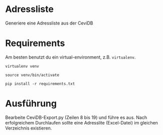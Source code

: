 # Adressliste
Generiere eine Adressliste aus der CeviDB

# Requirements
Am besten benutzt du ein virtual-environment, z.B. `virtualenv`.

`virtualenv venv`

`source venv/bin/activate`

`pip install -r requirements.txt`

# Ausführung
Bearbeite CeviDB-Export.py (Zeilen 8 bis 19) und führe es aus. Nach erfolgreichem Durchlaufen sollte eine Adresslite (Excel-Datei) im gleichen Verzeichnis existieren.
